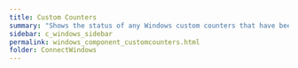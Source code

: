 ```yaml
---
title: Custom Counters
summary: "Shows the status of any Windows custom counters that have been configured."
sidebar: c_windows_sidebar
permalink: windows_component_customcounters.html
folder: ConnectWindows
---
```

